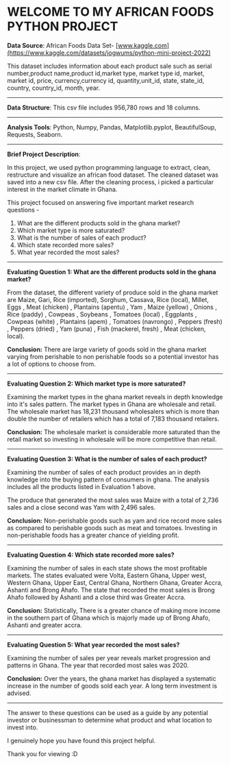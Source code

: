 # WELCOME TO MY AFRICAN FOODS PYTHON PROJECT #
**Data Source**: African Foods Data Set-  [www.kaggle.com](https://www.kaggle.com/datasets/jogwums/python-mini-project-2022)

This dataset includes information about each product sale such as serial number,product name,product id,market type, market type id, market, market id, price, currency,currency id, quantity,unit_id, state, state_id, country, country_id, month, year.
______________________________________________________________________________________________________________________________________________________
**Data Structure**: This csv file includes 956,780 rows and 18 columns.
_____________________________________________________________________________________________________________________________________________________
**Analysis Tools**: Python, Numpy, Pandas, Matplotlib.pyplot, BeautifulSoup, Requests, Seaborn.
______________________________________________________________________________________________________________________________________________________
**Brief Project Description**:

In this project, we used python programming language to extract, clean, restructure and visualize an african food dataset. The cleaned  dataset was saved into a new csv file. After the cleaning process, i picked a particular interest in the market climate in Ghana.

This project focused on answering five important market research questions -

1. What are the different products sold in the ghana market?
2. Which market type is more saturated?
3. What is the number of sales of each product?
4. Which state recorded more sales?
5. What year recorded the most sales?
________________________________________________________________________________________________________________________________________________________
**Evaluating Question 1: What are the different products sold in the ghana market?**

From the dataset, the different variety of produce sold in the ghana market are Maize, Gari, Rice (imported), Sorghum, Cassava,
       Rice (local), Millet, Eggs , Meat (chicken) ,
       Plantains (apentu) , Yam , Maize (yellow) , Onions ,
       Rice (paddy) , Cowpeas , Soybeans , Tomatoes (local) ,
       Eggplants , Cowpeas (white) , Plantains (apem) ,
       Tomatoes (navrongo) , Peppers (fresh) , Peppers (dried) ,
       Yam (puna) , Fish (mackerel, fresh) , Meat (chicken, local).
       
**Conclusion:** There are large variety of goods sold in the ghana market varying from perishable to non perishable foods so a potential investor has a lot of options to choose from.
__________________________________________________________________________________________________________________________________________________________   
**Evaluating Question 2: Which market type is more saturated?**

Examining the market types in the ghana market reveals in depth knowledge into it's sales pattern. The market types in Ghana are wholesale and retail. The wholesale market has 18,231 thousand wholesalers which is more than double the number of retailers which has a total of 7,183 thousand retailers.

**Conclusion:** The wholesale market is considerable more saturated than the retail market so investing in wholesale will be more competitive than retail.
_______________________________________________________________________________________________________________________________________________________________
**Evaluating Question 3: What is the number of sales of each product?**

Examining the number of sales of each product provides an in depth knowledge into the buying pattern of consumers in ghana. The analysis includes all the products listed in Evaluation 1 above. 

The produce that generated the most sales was Maize with a total of 2,736 sales and a close second was Yam with 2,496 sales.

**Conclusion:** Non-perishable goods such as yam and rice record more sales as compared to perishable goods such as meat and tomatoes. Investing in non-perishable foods has a greater chance of yielding profit.
_______________________________________________________________________________________________________________________________________________________________
**Evaluating Question 4: Which state recorded more sales?**

Examining the number of sales in each state shows the most profitable markets. The states evaluated were Volta, Eastern Ghana, Upper west, Western Ghana, Upper East, Central Ghana, Northern Ghana, Greater Accra, Ashanti and Brong Ahafo. The state that recorded the most sales is Brong Ahafo followed by Ashanti and a close third was Greater Accra.

**Conclusion:** Statistically, There is a greater chance of making more income in the southern part of Ghana which is majorly made up of Brong Ahafo, Ashanti and greater accra.
_______________________________________________________________________________________________________________________________________________________________
**Evaluating Question 5: What year recorded the most sales?**

Examining the number of sales per year reveals market progression and patterns in Ghana. The year that recorded most sales was 2020.

**Conclusion:** Over the years, the ghana market has displayed a systematic increase in the number of goods sold each year. A long term investment is advised.
________________________________________________________________________________________________________________________________________________________________












The answer to these questions can be used as a guide by any potential investor or businessman to determine what product and what location to invest into.

I genuinely hope you have found this project helpful.

Thank you for viewing :D
